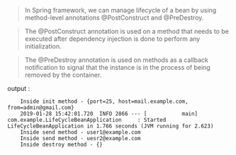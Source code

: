 > In Spring framework, we can manage lifecycle of a bean by using method-level annotations @PostConstruct and @PreDestroy.

> The @PostConstruct annotation is used on a method that needs to be executed after dependency injection is done to 
perform any initialization.

> The @PreDestroy annotation is used on methods as a callback notification to signal that the instance is in the 
process of being removed by the container.



output : 

        Inside init method - {port=25, host=mail.example.com, from=admin@gmail.com}
        2019-01-28 15:42:01.720  INFO 2866 --- [           main] com.example.LifeCycleBeanApplication     : Started LifeCycleBeanApplication in 1.766 seconds (JVM running for 2.623)
        Inside send method - user1@example.com
        Inside send method - uesr2@example.com
        Inside destroy method - {}
